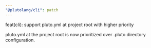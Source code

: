 ```yaml
---
"@plutolang/cli": patch
---
```


feat(cli): support pluto.yml at project root with higher priority

pluto.yml at the project root is now prioritized over .pluto directory configuration.
